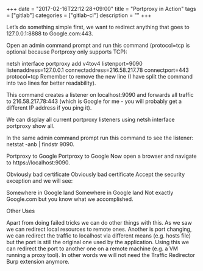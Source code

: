 +++
date = "2017-02-16T22:12:28+09:00"
title = "Portproxy in Action"
tags = ["gitlab"]
categories = ["gitlab-cl"]
description = ""
+++

Let’s do something simple first, we want to redirect anything that goes to 127.0.0.1:8888 to Google.com:443.

Open an admin command prompt and run this command (protocol=tcp is optional because Portproxy only supports TCP):

netsh interface portproxy add v4tov4 listenport=9090 listenaddress=127.0.0.1
 connectaddress=216.58.217.78 connectport=443 protocol=tcp
Remember to remove the new line (I have split the command into two lines for better readability).

This command creates a listener on localhost:9090 and forwards all traffic to 216.58.217.78:443 (which is Google for me - you will probably get a different IP address if you ping it).

We can display all current portproxy listeners using netsh interface portproxy show all.

In the same admin command prompt run this command to see the listener: netstat -anb | findstr 9090.

Portproxy to Google
Portproxy to Google
Now open a browser and navigate to https://localhost:9090.

Obviously bad certificate
Obviously bad certificate
Accept the security exception and we will see:

Somewhere in Google land
Somewhere in Google land
Not exactly Google.com but you know what we accomplished.

Other Uses

Apart from doing failed tricks we can do other things with this. As we saw we can redirect local resources to remote ones. Another is port changing, we can redirect the traffic to localhost via different means (e.g. hosts file) but the port is still the original one used by the application. Using this we can redirect the port to another one on a remote machine (e.g. a VM running a proxy tool). In other words we will not need the Traffic Redirector Burp extension anymore.
